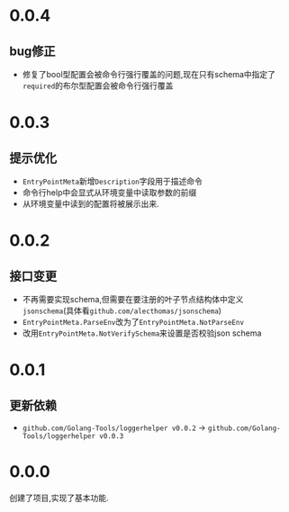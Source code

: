 # 0.0.4

## bug修正

+ 修复了bool型配置会被命令行强行覆盖的问题,现在只有schema中指定了`required`的布尔型配置会被命令行强行覆盖

# 0.0.3

## 提示优化

+ `EntryPointMeta`新增`Description`字段用于描述命令
+ 命令行help中会显式从环境变量中读取参数的前缀
+ 从环境变量中读到的配置将被展示出来.

# 0.0.2

## 接口变更

+ 不再需要实现schema,但需要在要注册的叶子节点结构体中定义`jsonschema`(具体看`github.com/alecthomas/jsonschema`)
+ `EntryPointMeta.ParseEnv`改为了`EntryPointMeta.NotParseEnv`
+ 改用`EntryPointMeta.NotVerifySchema`来设置是否校验json schema

# 0.0.1

## 更新依赖

+ `github.com/Golang-Tools/loggerhelper v0.0.2` -> `github.com/Golang-Tools/loggerhelper v0.0.3`

# 0.0.0

创建了项目,实现了基本功能.